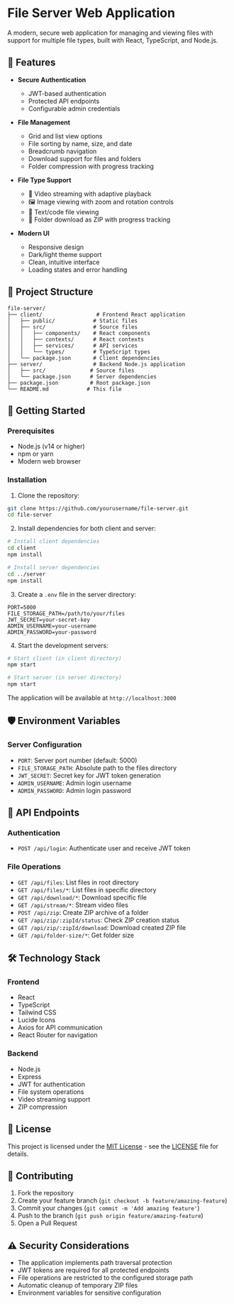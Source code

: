 # File Server Web Application

A modern, secure web application for managing and viewing files with support for multiple file types, built with React, TypeScript, and Node.js.

## 🌟 Features

- **Secure Authentication**

  - JWT-based authentication
  - Protected API endpoints
  - Configurable admin credentials

- **File Management**

  - Grid and list view options
  - File sorting by name, size, and date
  - Breadcrumb navigation
  - Download support for files and folders
  - Folder compression with progress tracking

- **File Type Support**

  - 🎥 Video streaming with adaptive playback
  - 🖼️ Image viewing with zoom and rotation controls
  - 📄 Text/code file viewing
  - 📁 Folder download as ZIP with progress tracking

- **Modern UI**
  - Responsive design
  - Dark/light theme support
  - Clean, intuitive interface
  - Loading states and error handling

## 📁 Project Structure

```
file-server/
├── client/                 # Frontend React application
│   ├── public/            # Static files
│   ├── src/               # Source files
│   │   ├── components/    # React components
│   │   ├── contexts/      # React contexts
│   │   ├── services/      # API services
│   │   └── types/         # TypeScript types
│   └── package.json       # Client dependencies
├── server/                # Backend Node.js application
│   ├── src/              # Source files
│   └── package.json      # Server dependencies
├── package.json          # Root package.json
└── README.md            # This file
```

## 🚀 Getting Started

### Prerequisites

- Node.js (v14 or higher)
- npm or yarn
- Modern web browser

### Installation

1. Clone the repository:

```bash
git clone https://github.com/yourusername/file-server.git
cd file-server
```

2. Install dependencies for both client and server:

```bash
# Install client dependencies
cd client
npm install

# Install server dependencies
cd ../server
npm install
```

3. Create a `.env` file in the server directory:

```env
PORT=5000
FILE_STORAGE_PATH=/path/to/your/files
JWT_SECRET=your-secret-key
ADMIN_USERNAME=your-username
ADMIN_PASSWORD=your-password
```

4. Start the development servers:

```bash
# Start client (in client directory)
npm start

# Start server (in server directory)
npm start
```

The application will be available at `http://localhost:3000`

## 🛡️ Environment Variables

### Server Configuration

- `PORT`: Server port number (default: 5000)
- `FILE_STORAGE_PATH`: Absolute path to the files directory
- `JWT_SECRET`: Secret key for JWT token generation
- `ADMIN_USERNAME`: Admin login username
- `ADMIN_PASSWORD`: Admin login password

## 🔧 API Endpoints

### Authentication

- `POST /api/login`: Authenticate user and receive JWT token

### File Operations

- `GET /api/files`: List files in root directory
- `GET /api/files/*`: List files in specific directory
- `GET /api/download/*`: Download specific file
- `GET /api/stream/*`: Stream video files
- `POST /api/zip`: Create ZIP archive of a folder
- `GET /api/zip/:zipId/status`: Check ZIP creation status
- `GET /api/zip/:zipId/download`: Download created ZIP file
- `GET /api/folder-size/*`: Get folder size

## 🛠️ Technology Stack

### Frontend

- React
- TypeScript
- Tailwind CSS
- Lucide Icons
- Axios for API communication
- React Router for navigation

### Backend

- Node.js
- Express
- JWT for authentication
- File system operations
- Video streaming support
- ZIP compression

## 📝 License

This project is licensed under the [MIT License](LICENSE) - see the [LICENSE](LICENSE) file for details.

## 🤝 Contributing

1. Fork the repository
2. Create your feature branch (`git checkout -b feature/amazing-feature`)
3. Commit your changes (`git commit -m 'Add amazing feature'`)
4. Push to the branch (`git push origin feature/amazing-feature`)
5. Open a Pull Request

## ⚠️ Security Considerations

- The application implements path traversal protection
- JWT tokens are required for all protected endpoints
- File operations are restricted to the configured storage path
- Automatic cleanup of temporary ZIP files
- Environment variables for sensitive configuration
